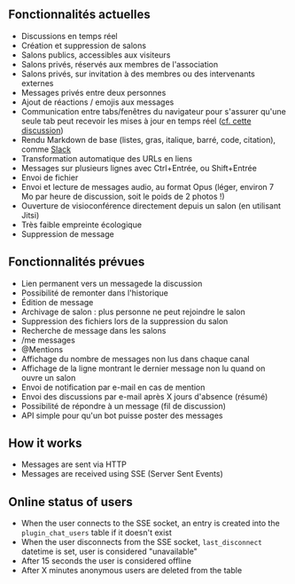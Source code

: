 ## Fonctionnalités actuelles

* Discussions en temps réel
* Création et suppression de salons
* Salons publics, accessibles aux visiteurs
* Salons privés, réservés aux membres de l'association
* Salons privés, sur invitation à des membres ou des intervenants externes
* Messages privés entre deux personnes
* Ajout de réactions / emojis aux messages
* Communication entre tabs/fenêtres du navigateur pour s'assurer qu'une seule tab peut recevoir les mises à jour en temps réel ([cf. cette discussion](https://linuxfr.org/news/communiquer-avec-le-serveur-depuis-un-navigateur-web-xhr-sse-et-websockets#toc-les-server-sent-events-%C3%A0-la-rescousse))
* Rendu Markdown de base (listes, gras, italique, barré, code, citation), comme [Slack](https://www.markdownguide.org/tools/slack/)
* Transformation automatique des URLs en liens
* Messages sur plusieurs lignes avec Ctrl+Entrée, ou Shift+Entrée
* Envoi de fichier
* Envoi et lecture de messages audio, au format Opus (léger, environ 7 Mo par heure de discussion, soit le poids de 2 photos !)
* Ouverture de visioconférence directement depuis un salon (en utilisant Jitsi)
* Très faible empreinte écologique
* Suppression de message

## Fonctionnalités prévues

* Lien permanent vers un messagede la discussion
* Possibilité de remonter dans l'historique
* Édition de message
* Archivage de salon : plus personne ne peut rejoindre le salon
* Suppression des fichiers lors de la suppression du salon
* Recherche de message dans les salons
* /me messages
* @Mentions
* Affichage du nombre de messages non lus dans chaque canal
* Affichage de la ligne montrant le dernier message non lu quand on ouvre un salon
* Envoi de notification par e-mail en cas de mention
* Envoi des discussions par e-mail après X jours d'absence (résumé)
* Possibilité de répondre à un message (fil de discussion)
* API simple pour qu'un bot puisse poster des messages

## How it works

* Messages are sent via HTTP
* Messages are received using SSE (Server Sent Events)

## Online status of users

* When the user connects to the SSE socket, an entry is created into the `plugin_chat_users` table if it doesn't exist
* When the user disconnects from the SSE socket, `last_disconnect` datetime is set, user is considered "unavailable"
* After 15 seconds the user is considered offline
* After X minutes anonymous users are deleted from the table